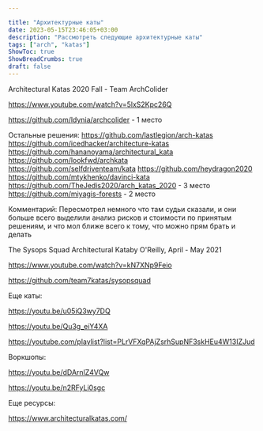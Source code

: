 ```yaml
---

title: "Архитектурные каты"
date: 2023-05-15T23:46:05+03:00
description: "Рассмотреть следующие архитектурные каты"
tags: ["arch", "katas"]
ShowToc: true
ShowBreadCrumbs: true
draft: false
---
```


Architectural Katas 2020 Fall - Team ArchColider

https://www.youtube.com/watch?v=5lxS2Kpc26Q

https://github.com/ldynia/archcolider - 1 место


Остальные решения:
https://github.com/lastlegion/arch-katas 
https://github.com/icedhacker/architecture-katas
https://github.com/hananoyama/architectural_kata
https://github.com/lookfwd/archkata
https://github.com/selfdriventeam/kata
https://github.com/heydragon2020
https://github.com/mtykhenko/davinci-kata
https://github.com/TheJedis2020/arch_katas_2020 - 3 место
https://github.com/miyagis-forests - 2 место

Комментарий:
Пересмотрел немного что там судьи сказали, и они больше всего выделили анализ рисков и стоимости по принятым решениям, и что мол ближе всего к тому, что можно прям брать и делать

The Sysops Squad Architectural Kataby O'Reilly, April - May 2021

https://www.youtube.com/watch?v=kN7XNp9Feio

https://github.com/team7katas/sysopsquad

Еще каты:

https://youtu.be/u05iQ3wy7DQ

https://youtu.be/Qu3g_eiY4XA

https://youtube.com/playlist?list=PLrVFXqPAjZsrhSupNF3skHEu4W13IZJud

Воркшопы:

https://youtu.be/dDArnlZ4VQw

https://youtu.be/n2RFyLi0sgc

Еще ресурсы:

https://www.architecturalkatas.com/
